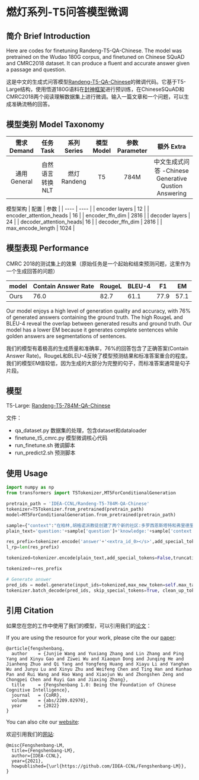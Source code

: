 # 燃灯系列-T5问答模型微调
## 简介 Brief Introduction
 Here are codes for finetuning Randeng-T5-QA-Chinese. The model was pretrained on the Wudao 180G corpus, and finetuned on Chinese SQuAD and CMRC2018 dataset. It can produce a fluent and accurate answer given a passage and question.

这是中文的生成式问答模型[Randeng-T5-QA-Chinese](https://huggingface.co/IDEA-CCNL/Randeng-T5-784M-QA-Chinese)的微调代码。它基于T5-Large结构，使用悟道180G语料在[封神框架](https://github.com/IDEA-CCNL/Fengshenbang-LM/tree/main/fengshen)进行预训练，在ChineseSQuAD和CMRC2018两个阅读理解数据集上进行微调。输入一篇文章和一个问题，可以生成准确流畅的回答。

## 模型类别 Model Taxonomy

|  需求 Demand  | 任务 Task       | 系列 Series      | 模型 Model    | 参数 Parameter | 额外 Extra |
|  :----:  | :----:  | :----:  | :----:  | :----:  | :----:  |
| 通用 General | 自然语言转换 NLT | 燃灯 Randeng | T5 |      784M      |     中文生成式问答 -Chinese Generative Qustion Answering   |

模型架构
| 配置 | 参数 |
| ---- | ---- |
| encoder layers | 12 |
| encoder_attention_heads | 16 |
| encoder_ffn_dim | 2816 |
| decoder layers | 24 |
| decoder_attention_heads| 16 |
| decoder_ffn_dim | 2816 |
| max_encode_length | 1024 |

## 模型表现 Performance 

 CMRC 2018的测试集上的效果（原始任务是一个起始和结束预测问题，这里作为一个生成回答的问题）
  
   | model | Contain Answer Rate| RougeL | BLEU-4 |F1 | EM | 
   |-------|----|----|--------------------|--------|--------|
   | Ours | 76.0 | 82.7 |61.1|77.9 |57.1|
  
   
   Our model enjoys a high level of generation quality and accuracy, with 76% of generated answers containing the ground truth. The high RougeL and BLEU-4 reveal the overlap between generated results and ground truth. Our model has a lower EM because it generates complete sentences while golden answers are segmentations of sentences. 

   我们的模型有着极高的生成质量和准确率，76%的回答包含了正确答案(Contain Answer Rate)。RougeL和BLEU-4反映了模型预测结果和标准答案重合的程度。我们的模型EM值较低，因为生成的大部分为完整的句子，而标准答案通常是句子片段。


## 模型

T5-Large: [Randeng-T5-784M-QA-Chinese](https://huggingface.co/IDEA-CCNL/Randeng-T5-784M-QA-Chinese)

文件：
 - qa_dataset.py 数据集的处理，包含dataset和dataloader
 - finetune_t5_cmrc.py 模型微调核心代码
 - run_finetune.sh 微调脚本
 - run_predict2.sh 预测脚本

## 使用 Usage

```python
import numpy as np
from transformers import T5Tokenizer,MT5ForConditionalGeneration

pretrain_path = 'IDEA-CCNL/Randeng-T5-784M-QA-Chinese'
tokenizer=T5Tokenizer.from_pretrained(pretrain_path)
model=MT5ForConditionalGeneration.from_pretrained(pretrain_path)

sample={"context":"在柏林,胡格诺派教徒创建了两个新的社区:多罗西恩斯塔特和弗里德里希斯塔特。到1700年,这个城市五分之一的人口讲法语。柏林胡格诺派在他们的教堂服务中保留了将近一个世纪的法语。他们最终决定改用德语,以抗议1806-1807年拿破仑占领普鲁士。他们的许多后代都有显赫的地位。成立了几个教会,如弗雷德里夏(丹麦)、柏林、斯德哥尔摩、汉堡、法兰克福、赫尔辛基和埃姆登的教会。","question":"除了多罗西恩斯塔特,柏林还有哪个新的社区?","idx":1}
plain_text='question:'+sample['question']+'knowledge:'+sample['context'][:self.max_knowledge_length]

res_prefix=tokenizer.encode('answer'+'<extra_id_0></s>',add_special_token=False)
l_rp=len(res_prefix)

tokenized=tokenizer.encode(plain_text,add_special_tokens=False,truncation=True,max_length=self.max_seq_length-2-l_rp)

tokenized+=res_prefix

# Generate answer
pred_ids = model.generate(input_ids=tokenized,max_new_token=self.max_target_length,do_sample=True,top_p=0.9)
tokenizer.batch_decode(pred_ids, skip_special_tokens=True, clean_up_tokenization_spaces=False)[0]
```

## 引用 Citation
如果您在您的工作中使用了我们的模型，可以引用我们的[论文](https://arxiv.org/abs/2210.08590)：

If you are using the resource for your work, please cite the our [paper](https://arxiv.org/abs/2210.08590):

```text
@article{fengshenbang,
  author    = {Junjie Wang and Yuxiang Zhang and Lin Zhang and Ping Yang and Xinyu Gao and Ziwei Wu and Xiaoqun Dong and Junqing He and Jianheng Zhuo and Qi Yang and Yongfeng Huang and Xiayu Li and Yanghan Wu and Junyu Lu and Xinyu Zhu and Weifeng Chen and Ting Han and Kunhao Pan and Rui Wang and Hao Wang and Xiaojun Wu and Zhongshen Zeng and Chongpei Chen and Ruyi Gan and Jiaxing Zhang},
  title     = {Fengshenbang 1.0: Being the Foundation of Chinese Cognitive Intelligence},
  journal   = {CoRR},
  volume    = {abs/2209.02970},
  year      = {2022}
}
```

You can also cite our [website](https://github.com/IDEA-CCNL/Fengshenbang-LM/):

欢迎引用我们的[网站](https://github.com/IDEA-CCNL/Fengshenbang-LM/):
```text
@misc{Fengshenbang-LM,
  title={Fengshenbang-LM},
  author={IDEA-CCNL},
  year={2021},
  howpublished={\url{https://github.com/IDEA-CCNL/Fengshenbang-LM}},
}
```